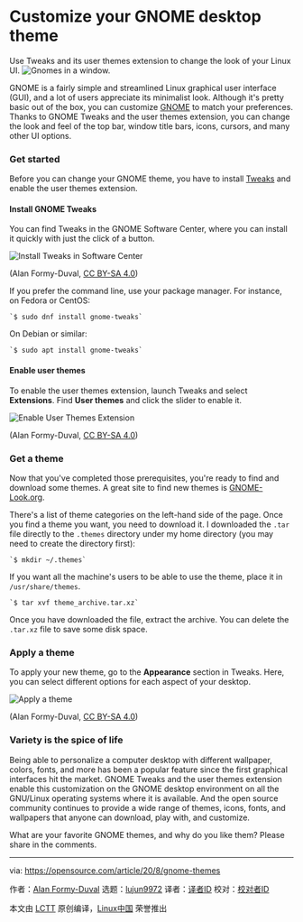 [#]: collector: (lujun9972)
[#]: translator: (geekpi)
[#]: reviewer: ( )
[#]: publisher: ( )
[#]: url: ( )
[#]: subject: (Customize your GNOME desktop theme)
[#]: via: (https://opensource.com/article/20/8/gnome-themes)
[#]: author: (Alan Formy-Duval https://opensource.com/users/alanfdoss)

Customize your GNOME desktop theme
======
Use Tweaks and its user themes extension to change the look of your
Linux UI.
![Gnomes in a window.][1]

GNOME is a fairly simple and streamlined Linux graphical user interface (GUI), and a lot of users appreciate its minimalist look. Although it's pretty basic out of the box, you can customize [GNOME][2] to match your preferences. Thanks to GNOME Tweaks and the user themes extension, you can change the look and feel of the top bar, window title bars, icons, cursors, and many other UI options.

### Get started

Before you can change your GNOME theme, you have to install [Tweaks][3] and enable the user themes extension.

#### Install GNOME Tweaks

You can find Tweaks in the GNOME Software Center, where you can install it quickly with just the click of a button.

![Install Tweaks in Software Center][4]

(Alan Formy-Duval, [CC BY-SA 4.0][5])

If you prefer the command line, use your package manager. For instance, on Fedora or CentOS:


```
`$ sudo dnf install gnome-tweaks`
```

On Debian or similar:


```
`$ sudo apt install gnome-tweaks`
```

#### Enable user themes

To enable the user themes extension, launch Tweaks and select **Extensions**. Find **User themes** and click the slider to enable it.

![Enable User Themes Extension][6]

(Alan Formy-Duval, [CC BY-SA 4.0][5])

### Get a theme

Now that you've completed those prerequisites, you're ready to find and download some themes. A great site to find new themes is [GNOME-Look.org][7].

There's a list of theme categories on the left-hand side of the page. Once you find a theme you want, you need to download it. I downloaded the `.tar` file directly to the `.themes` directory under my home directory (you may need to create the directory first):


```
`$ mkdir ~/.themes`
```

If you want all the machine's users to be able to use the theme, place it in `/usr/share/themes`.


```
`$ tar xvf theme_archive.tar.xz`
```

Once you have downloaded the file, extract the archive. You can delete the `.tar.xz` file to save some disk space.

### Apply a theme

To apply your new theme, go to the **Appearance** section in Tweaks. Here, you can select different options for each aspect of your desktop.

![Apply a theme][8]

(Alan Formy-Duval, [CC BY-SA 4.0][5])

### Variety is the spice of life

Being able to personalize a computer desktop with different wallpaper, colors, fonts, and more has been a popular feature since the first graphical interfaces hit the market. GNOME Tweaks and the user themes extension enable this customization on the GNOME desktop environment on all the GNU/Linux operating systems where it is available. And the open source community continues to provide a wide range of themes, icons, fonts, and wallpapers that anyone can download, play with, and customize.

What are your favorite GNOME themes, and why do you like them? Please share in the comments.

--------------------------------------------------------------------------------

via: https://opensource.com/article/20/8/gnome-themes

作者：[Alan Formy-Duval][a]
选题：[lujun9972][b]
译者：[译者ID](https://github.com/译者ID)
校对：[校对者ID](https://github.com/校对者ID)

本文由 [LCTT](https://github.com/LCTT/TranslateProject) 原创编译，[Linux中国](https://linux.cn/) 荣誉推出

[a]: https://opensource.com/users/alanfdoss
[b]: https://github.com/lujun9972
[1]: https://opensource.com/sites/default/files/styles/image-full-size/public/lead-images/custom_gnomes.png?itok=iG98iL8d (Gnomes in a window.)
[2]: https://www.gnome.org/
[3]: https://wiki.gnome.org/Apps/Tweaks
[4]: https://opensource.com/sites/default/files/uploads/gnome-install_tweaks_gui.png (Install Tweaks in Software Center)
[5]: https://creativecommons.org/licenses/by-sa/4.0/
[6]: https://opensource.com/sites/default/files/uploads/gnome-enable_user_theme_extension.png (Enable User Themes Extension)
[7]: https://www.gnome-look.org
[8]: https://opensource.com/sites/default/files/uploads/gnome-apply_theme.png (Apply a theme)
